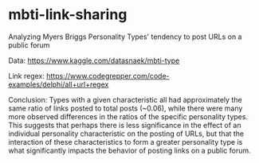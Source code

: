 # mbti-link-sharing
Analyzing Myers Briggs Personality Types' tendency to post URLs on a public forum

Data: https://www.kaggle.com/datasnaek/mbti-type

Link regex: https://www.codegrepper.com/code-examples/delphi/all+url+regex

Conclusion: Types with a given characteristic all had approximately the same ratio of links posted to total posts (~0.06), while there were many more observed differences in the ratios of the specific personality types. This suggests that perhaps there is less significance in the effect of an individual personality characteristic on the posting of URLs, but that the interaction of these characteristics to form a greater personality type is what significantly impacts the behavior of posting links on a public forum.

